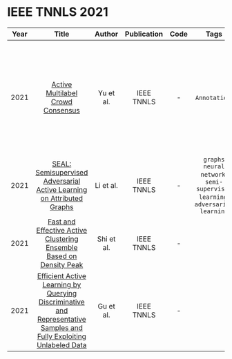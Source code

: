 # IEEE TNNLS 2021

| Year |                                                                                Title                                                                                |   Author   | Publication | Code | Tags | Notes | Tasks | Datasets|
|:----:|:-------------------------------------------------------------------------------------------------------------------------------------------------------------------:|:----------:|:-----------:|:----:|:----:|:-------------------------------------------------------------------------------------------------------------------------------------------------------------------:|:-----:|:-----:|
| 2021 |                                          [Active Multilabel Crowd Consensus](https://ieeexplore.ieee.org/document/9069472)                                          | Yu et al.  | IEEE TNNLS  |  -   |      `Annotation`, |  the selected samples in active crowdsourcing learning are annotated by different nonreliable workers, whose annotations might be incorrect.  |  |  |
| 2021 |                        [SEAL: Semisupervised Adversarial Active Learning on Attributed Graphs](https://ieeexplore.ieee.org/document/9158558)                        | Li et al.  | IEEE TNNLS  |  -   |     `graphs neural network`, `semi-supervised learning`, `adversarial learning` |       | `Node Classification` | Citeseer, Cora, DBLP, Pubmed|
| 2021 |                         [Fast and Effective Active Clustering Ensemble Based on Density Peak](https://ieeexplore.ieee.org/document/9178458)                         | Shi et al. | IEEE TNNLS  |  -   |      |       |
| 2021 | [Efficient Active Learning by Querying Discriminative and Representative Samples and Fully Exploiting Unlabeled Data](https://ieeexplore.ieee.org/document/9178457) | Gu et al.  | IEEE TNNLS  |  -   |      |       |
